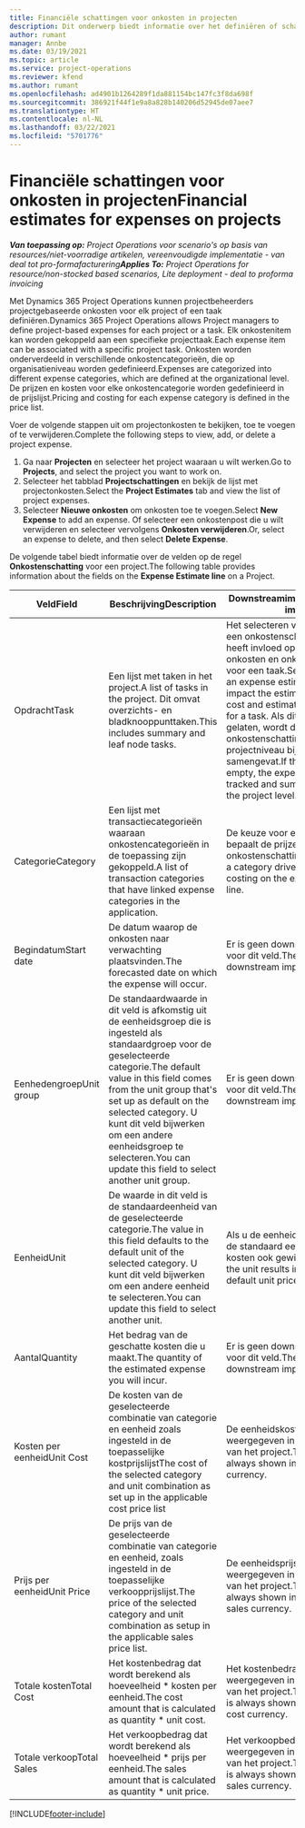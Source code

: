 ```yaml
---
title: Financiële schattingen voor onkosten in projecten
description: Dit onderwerp biedt informatie over het definiëren of schatten van projectgebaseerde onkosten.
author: rumant
manager: Annbe
ms.date: 03/19/2021
ms.topic: article
ms.service: project-operations
ms.reviewer: kfend
ms.author: rumant
ms.openlocfilehash: ad4901b1264289f1da881154bc147fc3f8da698f
ms.sourcegitcommit: 386921f44f1e9a8a828b140206d52945de07aee7
ms.translationtype: HT
ms.contentlocale: nl-NL
ms.lasthandoff: 03/22/2021
ms.locfileid: "5701776"
---
```

# <a name="financial-estimates-for-expenses-on-projects"></a><span data-ttu-id="a423c-103">Financiële schattingen voor onkosten in projecten</span><span class="sxs-lookup"><span data-stu-id="a423c-103">Financial estimates for expenses on projects</span></span>
<span data-ttu-id="a423c-104">_**Van toepassing op:** Project Operations voor scenario's op basis van resources/niet-voorradige artikelen, vereenvoudigde implementatie - van deal tot pro-formafacturering_</span><span class="sxs-lookup"><span data-stu-id="a423c-104">_**Applies To:** Project Operations for resource/non-stocked based scenarios, Lite deployment - deal to proforma invoicing_</span></span>

<span data-ttu-id="a423c-105">Met Dynamics 365 Project Operations kunnen projectbeheerders projectgebaseerde onkosten voor elk project of een taak definiëren.</span><span class="sxs-lookup"><span data-stu-id="a423c-105">Dynamics 365 Project Operations allows Project managers to define project-based expenses for each project or a task.</span></span> <span data-ttu-id="a423c-106">Elk onkostenitem kan worden gekoppeld aan een specifieke projecttaak.</span><span class="sxs-lookup"><span data-stu-id="a423c-106">Each expense item can be associated with a specific project task.</span></span> <span data-ttu-id="a423c-107">Onkosten worden onderverdeeld in verschillende onkostencategorieën, die op organisatieniveau worden gedefinieerd.</span><span class="sxs-lookup"><span data-stu-id="a423c-107">Expenses are categorized into different expense categories, which are defined at the organizational level.</span></span> <span data-ttu-id="a423c-108">De prijzen en kosten voor elke onkostencategorie worden gedefinieerd in de prijslijst.</span><span class="sxs-lookup"><span data-stu-id="a423c-108">Pricing and costing for each expense category is defined in the price list.</span></span> 

<span data-ttu-id="a423c-109">Voer de volgende stappen uit om projectonkosten te bekijken, toe te voegen of te verwijderen.</span><span class="sxs-lookup"><span data-stu-id="a423c-109">Complete the following steps to view, add, or delete a project expense.</span></span>

1. <span data-ttu-id="a423c-110">Ga naar **Projecten** en selecteer het project waaraan u wilt werken.</span><span class="sxs-lookup"><span data-stu-id="a423c-110">Go to **Projects**, and select the project you want to work on.</span></span>
2. <span data-ttu-id="a423c-111">Selecteer het tabblad **Projectschattingen** en bekijk de lijst met projectonkosten.</span><span class="sxs-lookup"><span data-stu-id="a423c-111">Select the **Project Estimates** tab and view the list of project expenses.</span></span>
3. <span data-ttu-id="a423c-112">Selecteer **Nieuwe onkosten** om onkosten toe te voegen.</span><span class="sxs-lookup"><span data-stu-id="a423c-112">Select **New Expense** to add an expense.</span></span> <span data-ttu-id="a423c-113">Of selecteer een onkostenpost die u wilt verwijderen en selecteer vervolgens **Onkosten verwijderen**.</span><span class="sxs-lookup"><span data-stu-id="a423c-113">Or, select an expense to delete, and then select **Delete Expense**.</span></span>

<span data-ttu-id="a423c-114">De volgende tabel biedt informatie over de velden op de regel **Onkostenschatting** voor een project.</span><span class="sxs-lookup"><span data-stu-id="a423c-114">The following table provides information about the fields on the **Expense Estimate line** on a Project.</span></span> 

| <span data-ttu-id="a423c-115">**Veld**</span><span class="sxs-lookup"><span data-stu-id="a423c-115">**Field**</span></span> | <span data-ttu-id="a423c-116">**Beschrijving**</span><span class="sxs-lookup"><span data-stu-id="a423c-116">**Description**</span></span> | <span data-ttu-id="a423c-117">**Downstreamimpact**</span><span class="sxs-lookup"><span data-stu-id="a423c-117">**Downstream impact**</span></span> |
| --- | --- | --- |
| <span data-ttu-id="a423c-118">Opdracht</span><span class="sxs-lookup"><span data-stu-id="a423c-118">Task</span></span> | <span data-ttu-id="a423c-119">Een lijst met taken in het project.</span><span class="sxs-lookup"><span data-stu-id="a423c-119">A list of tasks in the project.</span></span> <span data-ttu-id="a423c-120">Dit omvat overzichts- en bladknooppunttaken.</span><span class="sxs-lookup"><span data-stu-id="a423c-120">This includes summary and leaf node tasks.</span></span> | <span data-ttu-id="a423c-121">Het selecteren van een taak voor een onkostenschattingsregel heeft invloed op de geschatte onkosten en onkostenverkopen voor een taak.</span><span class="sxs-lookup"><span data-stu-id="a423c-121">Selecting a task for an expense estimate line will impact the estimated expense cost and estimated expense sales for a task.</span></span> <span data-ttu-id="a423c-122">Als dit veld leeg wordt gelaten, wordt de onkostenschatting alleen op projectniveau bijgehouden en samengevat.</span><span class="sxs-lookup"><span data-stu-id="a423c-122">If this field is left empty, the expense estimate is tracked and summarized only at the project level.</span></span> |
| <span data-ttu-id="a423c-123">Categorie</span><span class="sxs-lookup"><span data-stu-id="a423c-123">Category</span></span> | <span data-ttu-id="a423c-124">Een lijst met transactiecategorieën waaraan onkostencategorieën in de toepassing zijn gekoppeld.</span><span class="sxs-lookup"><span data-stu-id="a423c-124">A list of transaction categories that have linked expense categories in the application.</span></span> | <span data-ttu-id="a423c-125">De keuze voor een categorie bepaalt de prijzen en kosten op de onkostenschattingsregel.</span><span class="sxs-lookup"><span data-stu-id="a423c-125">Selecting a category drives pricing and costing on the expense estimate line.</span></span> |
| <span data-ttu-id="a423c-126">Begindatum</span><span class="sxs-lookup"><span data-stu-id="a423c-126">Start date</span></span> | <span data-ttu-id="a423c-127">De datum waarop de onkosten naar verwachting plaatsvinden.</span><span class="sxs-lookup"><span data-stu-id="a423c-127">The forecasted date on which the expense will occur.</span></span> | <span data-ttu-id="a423c-128">Er is geen downstreamimpact voor dit veld.</span><span class="sxs-lookup"><span data-stu-id="a423c-128">There is no downstream impact for this field.</span></span> |
| <span data-ttu-id="a423c-129">Eenhedengroep</span><span class="sxs-lookup"><span data-stu-id="a423c-129">Unit group</span></span> | <span data-ttu-id="a423c-130">De standaardwaarde in dit veld is afkomstig uit de eenheidsgroep die is ingesteld als standaardgroep voor de geselecteerde categorie.</span><span class="sxs-lookup"><span data-stu-id="a423c-130">The default value in this field comes from the unit group that's set up as default on the selected category.</span></span> <span data-ttu-id="a423c-131">U kunt dit veld bijwerken om een andere eenheidsgroep te selecteren.</span><span class="sxs-lookup"><span data-stu-id="a423c-131">You can update this field to select another unit group.</span></span> | <span data-ttu-id="a423c-132">Er is geen downstreamimpact voor dit veld.</span><span class="sxs-lookup"><span data-stu-id="a423c-132">There is no downstream impact for this field.</span></span> |
| <span data-ttu-id="a423c-133">Eenheid</span><span class="sxs-lookup"><span data-stu-id="a423c-133">Unit</span></span> | <span data-ttu-id="a423c-134">De waarde in dit veld is de standaardeenheid van de geselecteerde categorie.</span><span class="sxs-lookup"><span data-stu-id="a423c-134">The value in this field defaults to the default unit of the selected category.</span></span> <span data-ttu-id="a423c-135">U kunt dit veld bijwerken om een andere eenheid te selecteren.</span><span class="sxs-lookup"><span data-stu-id="a423c-135">You can update this field to select another unit.</span></span> | <span data-ttu-id="a423c-136">Als u de eenheid wijzigt, worden de standaard eenheidsprijs en -kosten ook gewijzigd.</span><span class="sxs-lookup"><span data-stu-id="a423c-136">Changing the unit results in a different default unit price and cost.</span></span> |
| <span data-ttu-id="a423c-137">Aantal</span><span class="sxs-lookup"><span data-stu-id="a423c-137">Quantity</span></span> | <span data-ttu-id="a423c-138">Het bedrag van de geschatte kosten die u maakt.</span><span class="sxs-lookup"><span data-stu-id="a423c-138">The quantity of the estimated expense you will incur.</span></span> | <span data-ttu-id="a423c-139">Er is geen downstreamimpact voor dit veld.</span><span class="sxs-lookup"><span data-stu-id="a423c-139">There is no downstream impact for this field.</span></span> |
| <span data-ttu-id="a423c-140">Kosten per eenheid</span><span class="sxs-lookup"><span data-stu-id="a423c-140">Unit Cost</span></span> | <span data-ttu-id="a423c-141">De kosten van de geselecteerde combinatie van categorie en eenheid zoals ingesteld in de toepasselijke kostprijslijst</span><span class="sxs-lookup"><span data-stu-id="a423c-141">The cost of the selected category and unit combination as set up in the applicable cost price list</span></span> | <span data-ttu-id="a423c-142">De eenheidskosten worden altijd weergegeven in de kostenvaluta van het project.</span><span class="sxs-lookup"><span data-stu-id="a423c-142">The unit cost is always shown in the project's cost currency.</span></span> |
| <span data-ttu-id="a423c-143">Prijs per eenheid</span><span class="sxs-lookup"><span data-stu-id="a423c-143">Unit Price</span></span> | <span data-ttu-id="a423c-144">De prijs van de geselecteerde combinatie van categorie en eenheid, zoals ingesteld in de toepasselijke verkoopprijslijst.</span><span class="sxs-lookup"><span data-stu-id="a423c-144">The price of the selected category and unit combination as setup in the applicable sales price list.</span></span> | <span data-ttu-id="a423c-145">De eenheidsprijs wordt altijd weergegeven in de verkoopvaluta van het project.</span><span class="sxs-lookup"><span data-stu-id="a423c-145">The unit price is always shown in the project's sales currency.</span></span> |
| <span data-ttu-id="a423c-146">Totale kosten</span><span class="sxs-lookup"><span data-stu-id="a423c-146">Total Cost</span></span> | <span data-ttu-id="a423c-147">Het kostenbedrag dat wordt berekend als hoeveelheid \* kosten per eenheid.</span><span class="sxs-lookup"><span data-stu-id="a423c-147">The cost amount that is calculated as quantity \* unit cost.</span></span>| <span data-ttu-id="a423c-148">Het kostenbedrag wordt altijd weergegeven in de kostenvaluta van het project.</span><span class="sxs-lookup"><span data-stu-id="a423c-148">The cost amount is always shown in the project's cost currency.</span></span> |
| <span data-ttu-id="a423c-149">Totale verkoop</span><span class="sxs-lookup"><span data-stu-id="a423c-149">Total Sales</span></span> | <span data-ttu-id="a423c-150">Het verkoopbedrag dat wordt berekend als hoeveelheid \* prijs per eenheid.</span><span class="sxs-lookup"><span data-stu-id="a423c-150">The sales amount that is calculated as quantity \* unit price.</span></span> | <span data-ttu-id="a423c-151">Het verkoopbedrag wordt altijd weergegeven in de verkoopvaluta van het project.</span><span class="sxs-lookup"><span data-stu-id="a423c-151">The sales amount is always shown in the project's sales currency.</span></span> |


[!INCLUDE[footer-include](../includes/footer-banner.md)]
